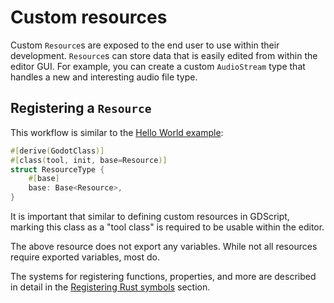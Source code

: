 <!--
  ~ Copyright (c) godot-rust; Bromeon and contributors.
  ~ This Source Code Form is subject to the terms of the Mozilla Public
  ~ License, v. 2.0. If a copy of the MPL was not distributed with this
  ~ file, You can obtain one at https://mozilla.org/MPL/2.0/.
-->

# Custom resources

Custom `Resource`s are exposed to the end user to use within their development. `Resource`s can store data that is easily edited from within
the editor GUI. For example, you can create a custom `AudioStream` type that handles a new and interesting audio file type.


## Registering a `Resource`

This workflow is similar to the [Hello World example][hello]:

```rust
#[derive(GodotClass)]
#[class(tool, init, base=Resource)]
struct ResourceType {
    #[base]
    base: Base<Resource>,
}
```

It is important that similar to defining custom resources in GDScript, marking this class as a "tool class"
is required to be usable within the editor.

The above resource does not export any variables. While not all resources require exported variables, most do.

The systems for registering functions, properties, and more are described in detail in the
[Registering Rust symbols][register] section.

[hello]: /intro/hello-world.md
[register]: /register/index.html
